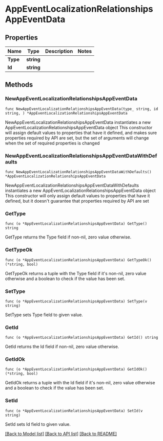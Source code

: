 # AppEventLocalizationRelationshipsAppEventData

## Properties

Name | Type | Description | Notes
------------ | ------------- | ------------- | -------------
**Type** | **string** |  | 
**Id** | **string** |  | 

## Methods

### NewAppEventLocalizationRelationshipsAppEventData

`func NewAppEventLocalizationRelationshipsAppEventData(type_ string, id string, ) *AppEventLocalizationRelationshipsAppEventData`

NewAppEventLocalizationRelationshipsAppEventData instantiates a new AppEventLocalizationRelationshipsAppEventData object
This constructor will assign default values to properties that have it defined,
and makes sure properties required by API are set, but the set of arguments
will change when the set of required properties is changed

### NewAppEventLocalizationRelationshipsAppEventDataWithDefaults

`func NewAppEventLocalizationRelationshipsAppEventDataWithDefaults() *AppEventLocalizationRelationshipsAppEventData`

NewAppEventLocalizationRelationshipsAppEventDataWithDefaults instantiates a new AppEventLocalizationRelationshipsAppEventData object
This constructor will only assign default values to properties that have it defined,
but it doesn't guarantee that properties required by API are set

### GetType

`func (o *AppEventLocalizationRelationshipsAppEventData) GetType() string`

GetType returns the Type field if non-nil, zero value otherwise.

### GetTypeOk

`func (o *AppEventLocalizationRelationshipsAppEventData) GetTypeOk() (*string, bool)`

GetTypeOk returns a tuple with the Type field if it's non-nil, zero value otherwise
and a boolean to check if the value has been set.

### SetType

`func (o *AppEventLocalizationRelationshipsAppEventData) SetType(v string)`

SetType sets Type field to given value.


### GetId

`func (o *AppEventLocalizationRelationshipsAppEventData) GetId() string`

GetId returns the Id field if non-nil, zero value otherwise.

### GetIdOk

`func (o *AppEventLocalizationRelationshipsAppEventData) GetIdOk() (*string, bool)`

GetIdOk returns a tuple with the Id field if it's non-nil, zero value otherwise
and a boolean to check if the value has been set.

### SetId

`func (o *AppEventLocalizationRelationshipsAppEventData) SetId(v string)`

SetId sets Id field to given value.



[[Back to Model list]](../README.md#documentation-for-models) [[Back to API list]](../README.md#documentation-for-api-endpoints) [[Back to README]](../README.md)


